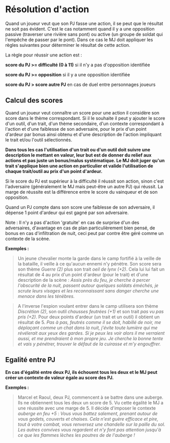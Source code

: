 # Résolution d'action

Quand un joueur veut que son PJ fasse une action, il se peut que le résultat ne soit pas évident. C'est le cas notamment quand il y a une opposition passive (traverser une rivière sans pont) ou active (un groupe de soldat qui l'empêche de passer par le pont). Dans ce cas le MJ doit appliquer les règles suivantes pour déterminer le résultat de cette action.

La règle pour réussir une action est :

**score du PJ >= difficulté (0 à 11)** si il n'y a pas d'opposition identifiée

**score du PJ >= opposition** si il y a une opposition identifiée

**score du PJ > score autre PJ** en cas de duel entre personnages joueurs

## Calcul des scores

Quand un joueur veut connaître un score pour une action il considère son score dans le thème correspondant. Si il le souhaite il peut y ajouter le score d'un outil, d'un trait, d'un thème secondaire, d'un contexte correspondant à l'action et d'une faiblesse de son adversaire, pour le prix d'un point d'ardeur par bonus ainsi obtenu et d'une description de l'action impliquant le trait et/ou l'outil sélectionnés.

**Dans tous les cas l'utilisation d'un trait ou d'un outil doit suivre une description le mettant en valeur, leur but est de donner du relief aux actions et pas juste un bonus/malus systématique. Le MJ doit juger qu'un trait s'applique bien une action en particulier et valide l'utilisation de chaque trait/outil au prix d'un point d'ardeur.**

Si le score du PJ est supérieur à la difficulté il réussit son action, sinon c'est l'adversaire (généralement le MJ mais peut-être un autre PJ) qui réussit. La marge de réussite est la différence entre le score du vainqueur et de son opposition.

Quand un PJ compte dans son score une faiblesse de son adversaire, il dépense 1 point d'ardeur qui est gagné par son adversaire.

Note : Il n'y a pas d'action 'gratuite' en cas de surprise d'un des adversaires, d'avantage en cas de plan particulièrement bien pensé, de bonus en cas d'infiltration de nuit, ceci peut par contre être géré comme un contexte de la scène.

**Exemples :**

> Un jeune chevalier monte la garde dans le camp fortifié à la veille de la bataille, il veille à ce qu'aucun ennemi n'y pénètre. Son score sera son thème _Guerre (2)_ plus son trait _oeil de lynx (+2)_. Cela lui lui fait un résultat de 4 au prix d'un point d'ardeur (pour le trait) et d'une description de la scène :
> _Assis près du feu, je cherche à percer l'obscurité de la nuit, passent autour quelques soldats éméchés, je scrute leurs visages et les reconnaissant sans danger cherche une menace dans les ténèbres._

> A l'inverse l'espion voulant entrer dans le camp utilisera son thème _Discrétion (2)_, son outil _chausses feutrées (+1)_ et son trait _pas vu pas pris (+2)_. Pour deux points d'ardeur (un trait et un outil) il obtient un résultat de 5. 
> _Pas à pas, feutrés comme il se doit, habillé de noir, me déplaçant comme un chat dans la nuit, j'évite toute lumière qui me révélerait aux yeux des gardes. Si je peux les voir alors il me verraient aussi, et me prendraient à mon propre jeu. Je cherche la bonne tente et vais y pénétrer, trouver le défaut de la cuirasse et m'y engouffrer._

## Egalité entre PJ

**En cas d'égalité entre deux PJ, ils échouent tous les deux et le MJ peut créer un contexte de valeur égale au score des PJ.**

**Exemples :**

> Marcel et Raoul, deux PJ, commencent à se battre dans une auberge. Ils ne obtiennent tous les deux un score de 5. Vu cette égalité le MJ a une réussite avec une marge de 5. Il décide d'imposer le contexte _auberge en feu +5_ :
> _Vous vous battez salement, prenant autour de vous godets, couverts et chaises. Cela n'est guère efficace et pire, tout à votre combat, vous renversez une chandelle sur la paille du sol. Les autres convives vous regardent et n'y font pas attention jusqu'à ce que les flammes lèches les poutres de de l'auberge !_

